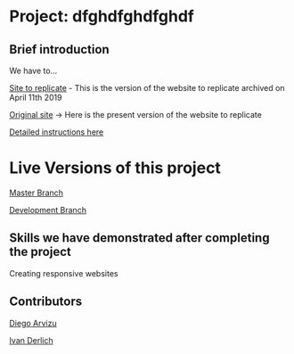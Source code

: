# Project: dfghdfghdfghdf

## Brief introduction

We have to...

[Site to replicate](https://web.archive.org/web/20190411210408/https://thenextweb.com/) - This is the version of the website to replicate archived on April 11th 2019

[Original site](https://thenextweb.com/) -> Here is the present version of the website to replicate

[Detailed instructions here](https://www.theodinproject.com/courses/html5-and-css3/lessons/building-with-responsive-design)

# Live Versions of this project

[Master Branch](https://ivanderlich.github.io/TheNextWeb/)

[Development Branch]()

## Skills we have demonstrated after completing the project

Creating responsive websites

## Contributors

[Diego Arvizu](https://github.com/diegoarvz4)

[Ivan Derlich](https://github.com/IvanDerlich)





